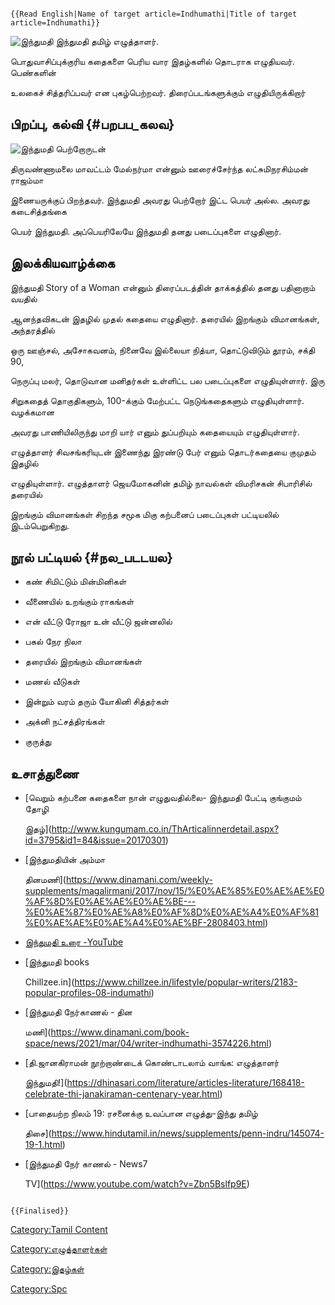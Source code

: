 ```{=mediawiki}
{{Read English|Name of target article=Indhumathi|Title of target article=Indhumathi}}
```
![இந்துமதி](இந்துமதி.jpg "இந்துமதி") இந்துமதி தமிழ் எழுத்தாளர்.
பொதுவாசிப்புக்குரிய கதைகளை பெரிய வார இதழ்களில் தொடராக எழுதியவர். பெண்களின்
உலகைச் சித்தரிப்பவர் என புகழ்பெற்றவர். திரைப்படங்களுக்கும் எழுதியிருக்கிறார்

## பிறப்பு, கல்வி {#பறபப_கலவ}

![இந்துமதி பெற்றோருடன்](இந்துமதி_பெற்றோருடன்.jpg "இந்துமதி பெற்றோருடன்")
திருவண்ணாமலை மாவட்டம் மேல்நர்மா என்னும் ஊரைச்சேர்ந்த லட்சுமிநரசிம்மன் ராஜம்மா
இணையருக்குப் பிறந்தவர். இந்துமதி அவரது பெற்றோர் இட்ட பெயர் அல்ல. அவரது கடைசித்தங்கை
பெயர் இந்துமதி. அப்பெயரிலேயே இந்துமதி தனது படைப்புகளை எழுதினார்.

## இலக்கியவாழ்க்கை

இந்துமதி Story of a Woman என்னும் திரைப்படத்தின் தாக்கத்தில் தனது பதினாறாம் வயதில்
ஆனந்தவிகடன் இதழில் முதல் கதையை எழுதினார். தரையில் இறங்கும் விமானங்கள், அந்தரத்தில்
ஒரு ஊஞ்சல், அசோகவனம், நினைவே இல்லையா நித்யா, தொட்டுவிடும் தூரம், சக்தி 90,
நெருப்பு மலர், தொடுவான மனிதர்கள் உள்ளிட்ட பல படைப்புகளை எழுதியுள்ளார். இரு
சிறுகதைத் தொகுதிகளும், 100-க்கும் மேற்பட்ட நெடுங்கதைகளும் எழுதியுள்ளார். வழக்கமான
அவரது பாணியிலிருந்து மாறி யார் எனும் துப்பறியும் கதையையும் எழுதியுள்ளார்.
எழுத்தாளர் சிவசங்கரியுடன் இணைந்து இரண்டு பேர் எனும் தொடர்கதையை குமுதம் இதழில்
எழுதியுள்ளார். எழுத்தாளர் ஜெயமோகனின் தமிழ் நாவல்கள் விமரிசகன் சிபாரிசில் தரையில்
இறங்கும் விமானங்கள் சிறந்த சமூக மிகு கற்பனைப் படைப்புகள் பட்டியலில் இடம்பெறுகிறது.

## நூல் பட்டியல் {#நல_படடயல}

-   கண் சிமிட்டும் மின்மினிகள்
-   வீணையில் உறங்கும் ராகங்கள்
-   என் வீட்டு ரோஜா உன் வீட்டு ஜன்னலில்
-   பகல் நேர நிலா
-   தரையில் இறங்கும் விமானங்கள்
-   மணல் வீடுகள்
-   இன்றும் வரம் தரும் யோகினி சித்தர்கள்
-   அக்னி நட்சத்திரங்கள்
-   குருத்து

## உசாத்துணை

-   [வெறும் கற்பனை கதைகளை நான் எழுதுவதில்லை- இந்துமதி பேட்டி குங்குமம் தோழி
    இதழ்](http://www.kungumam.co.in/ThArticalinnerdetail.aspx?id=3795&id1=84&issue=20170301)
-   [இந்துமதியின் அம்மா
    தினமணி](https://www.dinamani.com/weekly-supplements/magalirmani/2017/nov/15/%E0%AE%85%E0%AE%AE%E0%AF%8D%E0%AE%AE%E0%AE%BE---%E0%AE%87%E0%AE%A8%E0%AF%8D%E0%AE%A4%E0%AF%81%E0%AE%AE%E0%AE%A4%E0%AE%BF-2808403.html)
-   [இந்துமதி உரை -YouTube](https://www.youtube.com/watch?v=eAtjNXmdeoA)
-   [இந்துமதி books
    Chillzee.in](https://www.chillzee.in/lifestyle/popular-writers/2183-popular-profiles-08-indumathi)
-   [இந்துமதி நேர்காணல் - தின
    மணி](https://www.dinamani.com/book-space/news/2021/mar/04/writer-indhumathi-3574226.html)
-   [தி.ஜானகிராமன் நூற்றாண்டைக் கொண்டாடலாம் வாங்க: எழுத்தாளர்
    இந்துமதி!](https://dhinasari.com/literature/articles-literature/168418-celebrate-thi-janakiraman-centenary-year.html)
-   [பாதையற்ற நிலம் 19: ரசனைக்கு உவப்பான எழுத்து-இந்து தமிழ்
    திசை](https://www.hindutamil.in/news/supplements/penn-indru/145074-19-1.html)
-   [இந்துமதி நேர் காணல் - News7
    TV](https://www.youtube.com/watch?v=Zbn5Bslfp9E)

```{=mediawiki}
{{Finalised}}
```
[Category:Tamil Content](Category:Tamil_Content "wikilink")
[Category:எழுத்தாளர்கள்](Category:எழுத்தாளர்கள் "wikilink")
[Category:இதழ்கள்](Category:இதழ்கள் "wikilink")
[Category:Spc](Category:Spc "wikilink")
